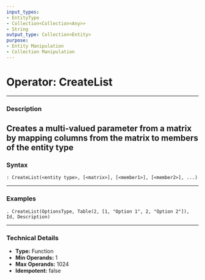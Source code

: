 ```yaml
---
input_types:
- EntityType
- Collection<Collection<Any>>
- String
output_type: Collection<Entity>
purpose:
- Entity Manipulation
- Collection Manipulation
---
```

# Operator: CreateList
---
### **Description**
Creates a multi-valued parameter from a matrix by mapping columns from the matrix to members of the entity type
---
### **Syntax**
```
: CreateList(<entity type>, [<matrix>], [<member1>], [<member2>], ...)
```
---
### **Examples**
```
. CreateList(OptionsType, Table(2, [1, "Option 1", 2, "Option 2"]), Id, Description)
```
---
### **Technical Details**
- **Type:** Function
- **Min Operands:** 1
- **Max Operands:** 1024
- **Idempotent:** false